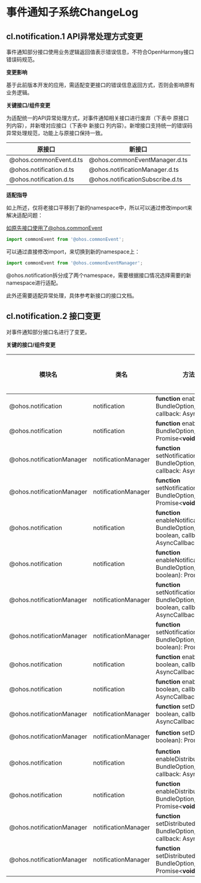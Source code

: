 # 事件通知子系统ChangeLog

## cl.notification.1 API异常处理方式变更

事件通知部分接口使用业务逻辑返回值表示错误信息，不符合OpenHarmony接口错误码规范。

**变更影响**

基于此前版本开发的应用，需适配变更接口的错误信息返回方式，否则会影响原有业务逻辑。

**关键接口/组件变更**

为适配统一的API异常处理方式，对事件通知相关接口进行废弃（下表中 原接口 列内容），并新增对应接口（下表中 新接口 列内容）。新增接口支持统一的错误码异常处理规范，功能上与原接口保持一致。

| 原接口                  | 新接口                           |
| ----------------------- | -------------------------------- |
| @ohos.commonEvent.d.ts  | @ohos.commonEventManager.d.ts    |
| @ohos.notification.d.ts | @ohos.notificationManager.d.ts   |
| @ohos.notification.d.ts | @ohos.notificationSubscribe.d.ts |

**适配指导**

如上所述，仅将老接口平移到了新的namespace中，所以可以通过修改import来解决适配问题：

如原先接口使用了@ohos.commonEvent

```js
import commonEvent from '@ohos.commonEvent';
```

可以通过直接修改import，来切换到新的namespace上：

```js
import commonEvent from '@ohos.commonEventManager';
```

@ohos.notification拆分成了两个namespace，需要根据接口情况选择需要的新namespace进行适配。

此外还需要适配异常处理，具体参考新接口的接口文档。

## cl.notification.2 接口变更

对事件通知部分接口名进行了变更。

**关键的接口/组件变更**

| 模块名                    | 类名                | 方法/属性/枚举/常量                                          | 变更类型 |
| ------------------------- | ------------------- | ------------------------------------------------------------ | -------- |
| @ohos.notification        | notification        | **function** enableNotification(bundle: BundleOption, enable: boolean, callback: AsyncCallback<**void**>): **void**; | 废弃     |
| @ohos.notification        | notification        | **function** enableNotification(bundle: BundleOption, enable: boolean): Promise<**void**>; | 废弃     |
| @ohos.notificationManager | notificationManager | **function** setNotificationEnable(bundle: BundleOption, enable: boolean, callback: AsyncCallback<**void**>): **void**; | 新增     |
| @ohos.notificationManager | notificationManager | **function** setNotificationEnable(bundle: BundleOption, enable: boolean): Promise<**void**>; | 新增     |
| @ohos.notification        | notification        | **function** enableNotificationSlot(bundle: BundleOption, **type**: SlotType, enable: boolean, callback: AsyncCallback<**void**>): **void**; | 废弃     |
| @ohos.notification        | notification        | **function** enableNotificationSlot(bundle: BundleOption, **type**: SlotType, enable: boolean): Promise<**void**>; | 废弃     |
| @ohos.notificationManager | notificationManager | **function** setNotificationEnableSlot(bundle: BundleOption, **type**: SlotType, enable: boolean, callback: AsyncCallback<**void**>): **void**; | 新增     |
| @ohos.notificationManager | notificationManager | **function** setNotificationEnableSlot(bundle: BundleOption, **type**: SlotType, enable: boolean): Promise<**void**>; | 新增     |
| @ohos.notification        | notification        | **function** enableDistributed(enable: boolean, callback: AsyncCallback<**void**>): **void**; | 废弃     |
| @ohos.notification        | notification        | **function** enableDistributed(enable: boolean, callback: AsyncCallback<**void**>): **void**; | 废弃     |
| @ohos.notificationManager | notificationManager | **function** setDistributedEnable(enable: boolean, callback: AsyncCallback<**void**>): **void**; | 新增     |
| @ohos.notificationManager | notificationManager | **function** setDistributedEnable(enable: boolean): Promise<**void**>; | 新增     |
| @ohos.notification        | notification        | **function** enableDistributedByBundle(bundle: BundleOption, enable: boolean, callback: AsyncCallback<**void**>): **void**; | 废弃     |
| @ohos.notification        | notification        | **function** enableDistributedByBundle(bundle: BundleOption, enable: boolean): Promise<**void**>; | 废弃     |
| @ohos.notificationManager | notificationManager | **function** setDistributedEnableByBundle(bundle: BundleOption, enable: boolean, callback: AsyncCallback<**void**>): **void**; | 新增     |
| @ohos.notificationManager | notificationManager | **function** setDistributedEnableByBundle(bundle: BundleOption, enable: boolean): Promise<**void**>; | 新增     |

<!--no_check-->